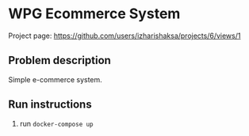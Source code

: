 # WPG Ecommerce System
Project page: https://github.com/users/izharishaksa/projects/6/views/1

## Problem description
Simple e-commerce system.

## Run instructions
1. run `docker-compose up`
